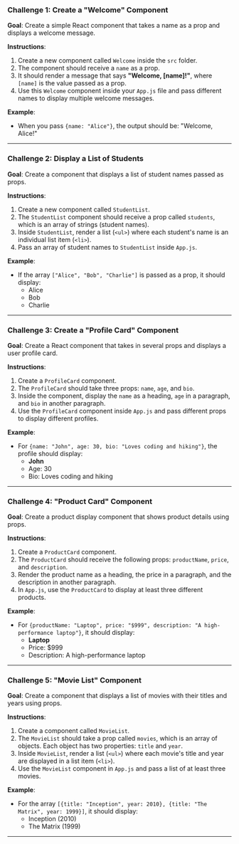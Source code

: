 ### Challenge 1: Create a "Welcome" Component

**Goal**: Create a simple React component that takes a name as a prop and displays a welcome message.

**Instructions**:

1. Create a new component called `Welcome` inside the `src` folder.
2. The component should receive a `name` as a prop.
3. It should render a message that says **"Welcome, [name]!"**, where `[name]` is the value passed as a prop.
4. Use this `Welcome` component inside your `App.js` file and pass different names to display multiple welcome messages.

**Example**:

- When you pass `{name: "Alice"}`, the output should be: "Welcome, Alice!"

---

### Challenge 2: Display a List of Students

**Goal**: Create a component that displays a list of student names passed as props.

**Instructions**:

1. Create a new component called `StudentList`.
2. The `StudentList` component should receive a prop called `students`, which is an array of strings (student names).
3. Inside `StudentList`, render a list (`<ul>`) where each student's name is an individual list item (`<li>`).
4. Pass an array of student names to `StudentList` inside `App.js`.

**Example**:

- If the array `["Alice", "Bob", "Charlie"]` is passed as a prop, it should display:
  - Alice
  - Bob
  - Charlie

---

### Challenge 3: Create a "Profile Card" Component

**Goal**: Create a React component that takes in several props and displays a user profile card.

**Instructions**:

1. Create a `ProfileCard` component.
2. The `ProfileCard` should take three props: `name`, `age`, and `bio`.
3. Inside the component, display the `name` as a heading, `age` in a paragraph, and `bio` in another paragraph.
4. Use the `ProfileCard` component inside `App.js` and pass different props to display different profiles.

**Example**:

- For `{name: "John", age: 30, bio: "Loves coding and hiking"}`, the profile should display:
  - **John**
  - Age: 30
  - Bio: Loves coding and hiking

---

### Challenge 4: "Product Card" Component

**Goal**: Create a product display component that shows product details using props.

**Instructions**:

1. Create a `ProductCard` component.
2. The `ProductCard` should receive the following props: `productName`, `price`, and `description`.
3. Render the product name as a heading, the price in a paragraph, and the description in another paragraph.
4. In `App.js`, use the `ProductCard` to display at least three different products.

**Example**:

- For `{productName: "Laptop", price: "$999", description: "A high-performance laptop"}`, it should display:
  - **Laptop**
  - Price: $999
  - Description: A high-performance laptop

---

### Challenge 5: "Movie List" Component

**Goal**: Create a component that displays a list of movies with their titles and years using props.

**Instructions**:

1. Create a component called `MovieList`.
2. The `MovieList` should take a prop called `movies`, which is an array of objects. Each object has two properties: `title` and `year`.
3. Inside `MovieList`, render a list (`<ul>`) where each movie's title and year are displayed in a list item (`<li>`).
4. Use the `MovieList` component in `App.js` and pass a list of at least three movies.

**Example**:

- For the array `[{title: "Inception", year: 2010}, {title: "The Matrix", year: 1999}]`, it should display:
  - Inception (2010)
  - The Matrix (1999)

---
